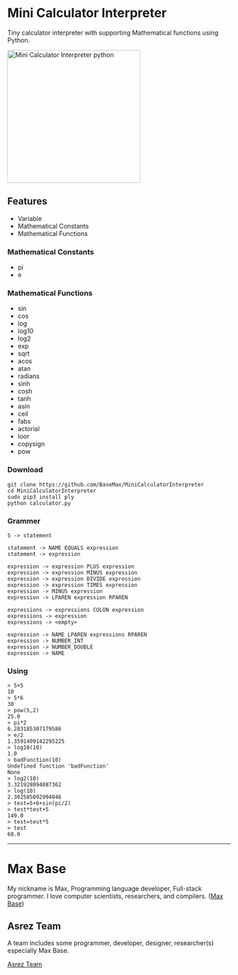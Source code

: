 # Mini Calculator Interpreter

Tiny calculator interpreter with supporting Mathematical functions using Python.

<img alt="Mini Calculator Interpreter python" src="https://raw.githubusercontent.com/BaseMax/MiniCalculatorInterpreter/master/demo.jpg" width="300">

## Features

- Variable
- Mathematical Constants
- Mathematical Functions

### Mathematical Constants

- pi
- e

### Mathematical Functions

- sin
- cos
- log
- log10
- log2
- exp
- sqrt
- acos
- atan
- radians
- sinh
- cosh
- tanh
- asin
- ceil
- fabs
- actorial
- loor
- copysign
- pow

### Download

```
git clone https://github.com/BaseMax/MiniCalculatorInterpreter
cd MiniCalculatorInterpreter
sudo pip3 install ply
python calculator.py
```

### Grammer

```
S -> statement

statement -> NAME EQUALS expression
statement -> expression

expression -> expression PLUS expression
expression -> expression MINUS expression
expression -> expression DIVIDE expression
expression -> expression TIMES expression
expression -> MINUS expression
expression -> LPAREN expression RPAREN

expressions -> expressions COLON expression
expressions -> expression
expressions -> <empty>

expression -> NAME LPAREN expressions RPAREN
expression -> NUMBER_INT
expression -> NUMBER_DOUBLE
expression -> NAME
```

### Using

```
> 5+5
10
> 5*6
30
> pow(5,2)
25.0
> pi*2  
6.283185307179586
> e/2
1.3591409142295225
> log10(10)
1.0
> badFunction(10)
Undefined function 'badFunction'
None
> log2(10)
3.321928094887362
> log(10)
2.302585092994046
> test=5+6+sin(pi/2)
> test*test+5
149.0
> test=test*5
> test
60.0
```

----

# Max Base

My nickname is Max, Programming language developer, Full-stack programmer. I love computer scientists, researchers, and compilers. ([Max Base](https://maxbase.org/))

## Asrez Team

A team includes some programmer, developer, designer, researcher(s) especially Max Base.

[Asrez Team](https://www.asrez.com/)

